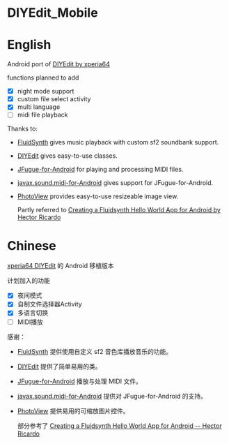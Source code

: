# DIYEdit_Mobile

# English

Android port of [DIYEdit by xperia64](https://github.com/xperia64/DIYEdit)

functions planned to add

- [x] night mode support
- [x] custom file select activity
- [x] multi language
- [ ] midi file playback

Thanks to:

- [FluidSynth](https://github.com/FluidSynth/fluidsynth) gives music playback with custom sf2 soundbank support.
- [DIYEdit](https://github.com/xperia64/DIYEdit) gives easy-to-use classes.
- [JFugue-for-Android](https://github.com/kshoji/JFugue-for-Android) for playing and processing MIDI files.
- [javax.sound.midi-for-Android](https://github.com/kshoji/javax.sound.midi-for-Android) gives support for JFugue-for-Android.
- [PhotoView](https://github.com/Baseflow/PhotoView) provides easy-to-use resizeable image view.

  Partly referred to [Creating a Fluidsynth Hello World App for Android by Hector Ricardo](https://github.com/HectorRicardo/fluidsynth-android-hello-world)

# Chinese

[xperia64 DIYEdit](https://github.com/xperia64/DIYEdit) 的 Android 移植版本

计划加入的功能

- [x] 夜间模式
- [x] 自制文件选择器Activity
- [x] 多语言切换
- [ ] MIDI播放

感谢：

- [FluidSynth](https://github.com/FluidSynth/fluidsynth) 提供使用自定义 sf2 音色库播放音乐的功能。
- [DIYEdit](https://github.com/xperia64/DIYEdit) 提供了简单易用的类。
- [JFugue-for-Android](https://github.com/kshoji/JFugue-for-Android) 播放与处理 MIDI 文件。
- [javax.sound.midi-for-Android](https://github.com/kshoji/javax.sound.midi-for-Android) 提供对 JFugue-for-Android 的支持。
- [PhotoView](https://github.com/Baseflow/PhotoView) 提供易用的可缩放图片控件。

  部分参考了 [Creating a Fluidsynth Hello World App for Android -- Hector Ricardo](https://github.com/HectorRicardo/fluidsynth-android-hello-world)
